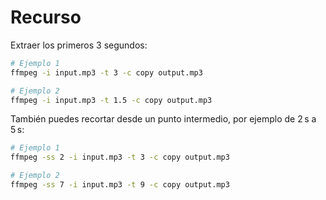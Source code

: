# Recurso

Extraer los primeros 3 segundos:

```bash
# Ejemplo 1
ffmpeg -i input.mp3 -t 3 -c copy output.mp3

# Ejemplo 2
ffmpeg -i input.mp3 -t 1.5 -c copy output.mp3
```

También puedes recortar desde un punto intermedio, por ejemplo de 2 s a 5 s:

```bash
# Ejemplo 1
ffmpeg -ss 2 -i input.mp3 -t 3 -c copy output.mp3

# Ejemplo 2
ffmpeg -ss 7 -i input.mp3 -t 9 -c copy output.mp3
```
